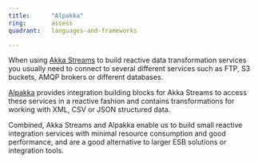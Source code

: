 ```yaml
---
title:      "Alpakka"
ring:       assess
quadrant:   languages-and-frameworks

---
```


When using [Akka Streams](/languages-and-frameworks/akka-streams.html) to build
reactive data transformation services you usually need to connect to several
different services such as FTP, S3 buckets, AMQP brokers or different databases.

[Alpakka](https://developer.lightbend.com/docs/alpakka/current/) provides
integration building blocks for Akka Streams to access these services in a
reactive fashion and contains transformations for working with XML, CSV or
JSON structured data.

Combined, Akka Streams and Alpakka enable us to build small reactive
integration services with minimal resource consumption and good performance, and
are a good alternative to larger ESB solutions or integration tools.
